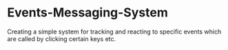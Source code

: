 # Events-Messaging-System
Creating a simple system for tracking and reacting to specific events which are called by clicking certain keys etc.
